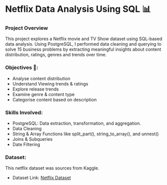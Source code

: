 # Netflix Data Analysis Using SQL 📊

### Project Overview
This project explores a Netflix movie and TV Show dataset using SQL-based data analysis. Using PostgreSQL, I performed data cleaning and querying to solve 15 business problems by extracting meaningful insights about content distribution, ratings, genres and trends over time. 

### Objectives 🎯:
- Analyse content distribution
- Understand Viewing trends & ratings
- Explore release trends
- Examine genre & content type
- Categorise content based on description

### Skills Involved:
- PostgreSQL: Data extraction, transformation, and aggregation.
- Data Cleaning
- String & Array Functions like split_part(), string_to_array(), and unnest()
- Joins & Subqueries
- Date Filtering

### Dataset:
This netflix dataset was sources from Kaggle. 
- Dataset Link: [Netflix Dataset](https://www.kaggle.com/datasets/shivamb/netflix-shows?resource=download)

